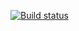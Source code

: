 [![Build status](https://ci.appveyor.com/api/projects/status/i6by8hichuqpe41g/branch/main?svg=true)](https://ci.appveyor.com/project/YuliyaTonkikh/patterns-e2/branch/main)